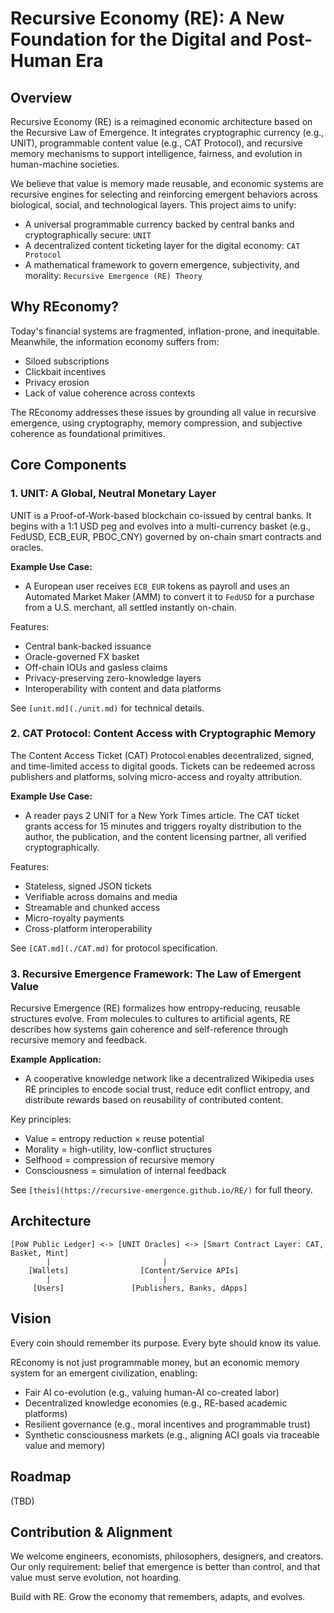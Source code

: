 # Recursive Economy (RE): A New Foundation for the Digital and Post-Human Era

## Overview

Recursive Economy (RE) is a reimagined economic architecture based on the Recursive Law of Emergence. It integrates cryptographic currency (e.g., UNIT), programmable content value (e.g., CAT Protocol), and recursive memory mechanisms to support intelligence, fairness, and evolution in human-machine societies.

We believe that value is memory made reusable, and economic systems are recursive engines for selecting and reinforcing emergent behaviors across biological, social, and technological layers. This project aims to unify:

* A universal programmable currency backed by central banks and cryptographically secure: `UNIT`
* A decentralized content ticketing layer for the digital economy: `CAT Protocol`
* A mathematical framework to govern emergence, subjectivity, and morality: `Recursive Emergence (RE) Theory`

## Why REconomy?

Today's financial systems are fragmented, inflation-prone, and inequitable. Meanwhile, the information economy suffers from:

* Siloed subscriptions
* Clickbait incentives
* Privacy erosion
* Lack of value coherence across contexts

The REconomy addresses these issues by grounding all value in recursive emergence, using cryptography, memory compression, and subjective coherence as foundational primitives.

## Core Components

### 1. UNIT: A Global, Neutral Monetary Layer

UNIT is a Proof-of-Work-based blockchain co-issued by central banks. It begins with a 1:1 USD peg and evolves into a multi-currency basket (e.g., FedUSD, ECB\_EUR, PBOC\_CNY) governed by on-chain smart contracts and oracles.

**Example Use Case:**

* A European user receives `ECB_EUR` tokens as payroll and uses an Automated Market Maker (AMM) to convert it to `FedUSD` for a purchase from a U.S. merchant, all settled instantly on-chain.

Features:

* Central bank-backed issuance
* Oracle-governed FX basket
* Off-chain IOUs and gasless claims
* Privacy-preserving zero-knowledge layers
* Interoperability with content and data platforms

See `[unit.md](./unit.md)` for technical details.

### 2. CAT Protocol: Content Access with Cryptographic Memory

The Content Access Ticket (CAT) Protocol enables decentralized, signed, and time-limited access to digital goods. Tickets can be redeemed across publishers and platforms, solving micro-access and royalty attribution.

**Example Use Case:**

* A reader pays 2 UNIT for a New York Times article. The CAT ticket grants access for 15 minutes and triggers royalty distribution to the author, the publication, and the content licensing partner, all verified cryptographically.

Features:

* Stateless, signed JSON tickets
* Verifiable across domains and media
* Streamable and chunked access
* Micro-royalty payments
* Cross-platform interoperability

See `[CAT.md](./CAT.md)` for protocol specification.

### 3. Recursive Emergence Framework: The Law of Emergent Value

Recursive Emergence (RE) formalizes how entropy-reducing, reusable structures evolve. From molecules to cultures to artificial agents, RE describes how systems gain coherence and self-reference through recursive memory and feedback.

**Example Application:**

* A cooperative knowledge network like a decentralized Wikipedia uses RE principles to encode social trust, reduce edit conflict entropy, and distribute rewards based on reusability of contributed content.

Key principles:

* Value = entropy reduction × reuse potential
* Morality = high-utility, low-conflict structures
* Selfhood = compression of recursive memory
* Consciousness = simulation of internal feedback

See `[theis](https://recursive-emergence.github.io/RE/)` for full theory.

## Architecture

```
[PoW Public Ledger] <-> [UNIT Oracles] <-> [Smart Contract Layer: CAT, Basket, Mint]
        |                         |
    [Wallets]                [Content/Service APIs]
        |                         |
     [Users]               [Publishers, Banks, dApps]
```

## Vision

Every coin should remember its purpose. Every byte should know its value.

REconomy is not just programmable money, but an economic memory system for an emergent civilization, enabling:

* Fair AI co-evolution (e.g., valuing human-AI co-created labor)
* Decentralized knowledge economies (e.g., RE-based academic platforms)
* Resilient governance (e.g., moral incentives and programmable trust)
* Synthetic consciousness markets (e.g., aligning ACI goals via traceable value and memory)

## Roadmap
(TBD)

## Contribution & Alignment

We welcome engineers, economists, philosophers, designers, and creators. Our only requirement: belief that emergence is better than control, and that value must serve evolution, not hoarding.

Build with RE. Grow the economy that remembers, adapts, and evolves.
